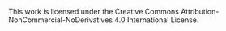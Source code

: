 This work is licensed under the Creative Commons Attribution-NonCommercial-NoDerivatives 4.0 International License.
